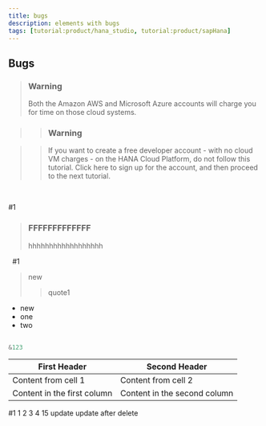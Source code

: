 ```yaml
---
title: bugs
description: elements with bugs
tags: [tutorial:product/hana_studio, tutorial:product/sapHana]
---
```


## Bugs
>### Warning
>Both the Amazon AWS and Microsoft Azure accounts will charge you for time on those cloud systems.

> >### Warning

> >If you want to create a free developer account - with no cloud VM charges - on the HANA Cloud Platform, do not follow this tutorial.  Click here to sign up for the account, and then proceed to the next tutorial.

&nbsp;

#1

>### FFFFFFFFFFFFF
> hhhhhhhhhhhhhhhhhh

&nbsp;
#1
> new
>> quote1

- new
 - one
 - two

```javascript
 
&123 
```

First Header | Second Header
------------ | -------------
Content from cell 1 | Content from cell 2
Content in the first column | Content in the second column
#1
1
2
3
4
15 update
update after delete
